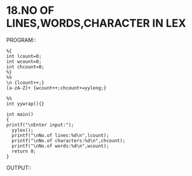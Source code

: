 # 18.NO OF LINES,WORDS,CHARACTER IN LEX

PROGRAM::

    %{
    int lcount=0;
    int wcount=0;
    int chcount=0;  
    %}
    %% 
    \n {lcount++;}
    [a-zA-Z]+ {wcount++;chcount+=yyleng;}

    %%
    int yywrap(){}    
    
    int main()  
    {
    printf("\nEnter input:");
      yylex();
      printf("\nNo.of lines:%d\n",lcount);
      printf("\nNo.of characters:%d\n",chcount);
      printf("\nNo.of words:%d\n",wcount);
      return 0;
    }

OUTPUT::
